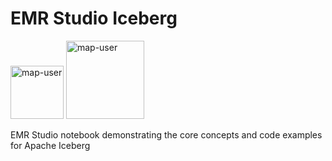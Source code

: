 # EMR Studio Iceberg

<img width="85" alt="map-user" src="https://img.shields.io/badge/views-205-green"> <img width="125" alt="map-user" src="https://img.shields.io/badge/unique visits-074-green">

EMR Studio notebook demonstrating the core concepts and code examples for Apache Iceberg
